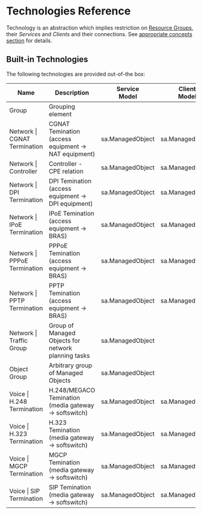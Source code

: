 # Technologies Reference

Technology is an abstraction which implies restriction
on [Resource Groups](../concepts/resource-group/index.md), 
their *Services* and *Clients* and
their connections. See [appropriate concepts section](../concepts/technology/index.md)
for details.

## Built-in Technologies

The following technologies are provided out-of-the box:

<!-- table start -->
| Name                                                               | Description                                           | Service<br>Model | Client<br>Model  | Single<br>Service | Single<br>Client | Allow<br>Children |
| ------------------------------------------------------------------ | ----------------------------------------------------- | ---------------- | ---------------- | ----------------- | ---------------- | ----------------- |
| <a id="group"></a>Group                                            | Grouping element                                      |                  |                  | {{ no }}          | {{ no }}         | {{ yes }}         |
| <a id="network-cgnat-termination"></a>Network \| CGNAT Termination | CGNAT Temination (access equipment -> NAT equipment)  | sa.ManagedObject | sa.ManagedObject | {{ no }}          | {{ no }}         | {{ no }}          |
| <a id="network-controller"></a>Network \| Controller               | Controller - CPE relation                             | sa.ManagedObject | sa.ManagedObject | {{ no }}          | {{ yes }}        | {{ no }}          |
| <a id="network-dpi-termination"></a>Network \| DPI Termination     | DPI Temination (access equipment -> DPI equipment)    | sa.ManagedObject | sa.ManagedObject | {{ no }}          | {{ no }}         | {{ no }}          |
| <a id="network-ipoe-termination"></a>Network \| IPoE Termination   | IPoE Temination (access equipment -> BRAS)            | sa.ManagedObject | sa.ManagedObject | {{ no }}          | {{ no }}         | {{ no }}          |
| <a id="network-pppoe-termination"></a>Network \| PPPoE Termination | PPPoE Temination (access equipment -> BRAS)           | sa.ManagedObject | sa.ManagedObject | {{ no }}          | {{ no }}         | {{ no }}          |
| <a id="network-pptp-termination"></a>Network \| PPTP Termination   | PPTP Temination (access equipment -> BRAS)            | sa.ManagedObject | sa.ManagedObject | {{ no }}          | {{ no }}         | {{ no }}          |
| <a id="network-traffic-group"></a>Network \| Traffic Group         | Group of Managed Objects for network planning tasks   | sa.ManagedObject |                  | {{ no }}          | {{ no }}         | {{ yes }}         |
| <a id="object-group"></a>Object Group                              | Arbitrary group of Managed Objects                    | sa.ManagedObject |                  | {{ no }}          | {{ no }}         | {{ no }}          |
| <a id="voice-h.248-termination"></a>Voice \| H.248 Termination     | H.248/MEGACO Temination (media gateway -> softswitch) | sa.ManagedObject | sa.ManagedObject | {{ no }}          | {{ no }}         | {{ no }}          |
| <a id="voice-h.323-termination"></a>Voice \| H.323 Termination     | H.323 Temination (media gateway -> softswitch)        | sa.ManagedObject | sa.ManagedObject | {{ no }}          | {{ no }}         | {{ no }}          |
| <a id="voice-mgcp-termination"></a>Voice \| MGCP Termination       | MGCP Temination (media gateway -> softswitch)         | sa.ManagedObject | sa.ManagedObject | {{ no }}          | {{ no }}         | {{ no }}          |
| <a id="voice-sip-termination"></a>Voice \| SIP Termination         | SIP Temination (media gateway -> softswitch)          | sa.ManagedObject | sa.ManagedObject | {{ no }}          | {{ no }}         | {{ no }}          |

<!-- table end -->